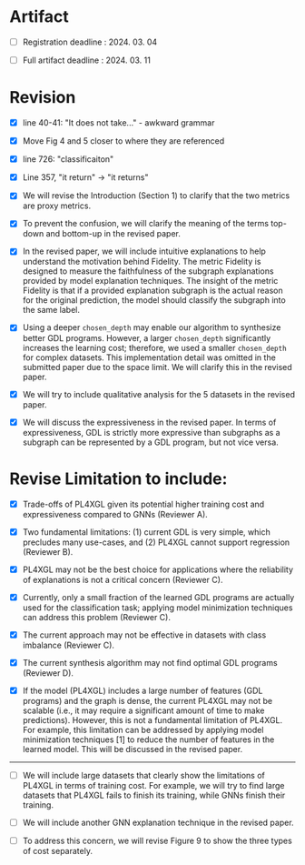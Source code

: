 

# Artifact

- [ ] Registration deadline : 2024. 03. 04
- [ ] Full artifact deadline : 2024. 03. 11


# Revision

- [x] line 40-41: "It does not take..." - awkward grammar 
- [x] Move Fig 4 and 5 closer to where they are referenced
- [x] line 726: "classificaiton"
- [x] Line 357, "it return" -> "it returns"
- [x] We will revise the Introduction (Section 1) to clarify that the two metrics are proxy metrics.
- [x] To prevent the confusion, we will clarify the meaning of the terms top-down and bottom-up in the revised paper.

- [x] In the revised paper, we will include intuitive explanations to help understand the motivation behind Fidelity. The metric Fidelity is designed to measure the faithfulness of the subgraph explanations provided by model explanation techniques. The insight of the metric Fidelity is that if a provided explanation subgraph is the actual reason for the original prediction, the model should classify the subgraph into the same label.

- [x] Using a deeper `chosen_depth` may enable our algorithm to synthesize better GDL programs. However, a larger `chosen_depth` significantly increases the learning cost; therefore, we used a smaller `chosen_depth` for complex datasets. This implementation detail was omitted in the submitted paper due to the space limit. We will clarify this in the revised paper.

- [x] We will try to include qualitative analysis for the 5 datasets in the revised paper.

- [x] We will discuss the expressiveness in the revised paper. In terms of expressiveness, GDL is strictly more expressive than subgraphs as a subgraph can be represented by a GDL program, but not vice versa.




# Revise Limitation to include:

- [x]  Trade-offs of PL4XGL given its potential higher training cost and expressiveness compared to GNNs (Reviewer A).

- [x]  Two fundamental limitations: (1) current GDL is very simple, which precludes many use-cases, and (2) PL4XGL cannot support regression (Reviewer B).

- [x] PL4XGL may not be the best choice for applications where the reliability of explanations is not a critical concern (Reviewer C).

- [x] Currently, only a small fraction of the learned GDL programs are actually used for the classification task; applying model minimization techniques can address this problem (Reviewer C).

- [x] The current approach may not be effective in datasets with class imbalance (Reviewer C).

- [x] The current synthesis algorithm may not find optimal GDL programs (Reviewer D).

- [x] If the model (PL4XGL) includes a large number of features (GDL programs) and the graph is dense, the current PL4XGL may not be scalable (i.e., it may require a significant amount of time to make predictions). However, this is not a fundamental limitation of PL4XGL.  For example, this limitation can be addressed by applying model minimization techniques [1] to reduce the number of features in the learned model. This will be discussed in the revised paper.

----------------
- [ ] We will include large datasets that clearly show the limitations of PL4XGL in terms of training cost. For example, we will try to find large datasets that PL4XGL fails to finish its training, while GNNs finish their training.

- [ ] We will include another GNN explanation technique in the revised paper.

- [ ] To address this concern, we will revise Figure 9 to show the three types of cost separately.
 


